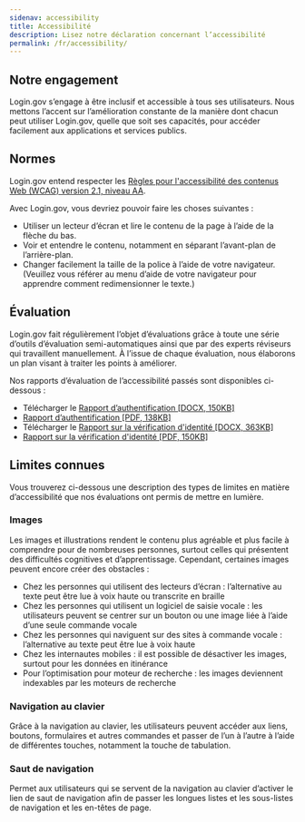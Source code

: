 ```yaml
---
sidenav: accessibility
title: Accessibilité
description: Lisez notre déclaration concernant l’accessibilité
permalink: /fr/accessibility/
---
```


## Notre engagement
Login.gov s’engage à être inclusif et accessible à tous ses utilisateurs. Nous mettons l’accent sur l’amélioration constante de la manière dont chacun peut utiliser Login.gov, quelle que soit ses capacités, pour accéder facilement aux applications et services publics.

## Normes
Login.gov entend respecter les [Règles pour l'accessibilité des contenus Web (WCAG) version 2.1, niveau AA](https://www.w3.org/TR/WCAG21/).

Avec Login.gov, vous devriez pouvoir faire les choses suivantes :

* Utiliser un lecteur d’écran et lire le contenu de la page à l’aide de la flèche du bas.
* Voir et entendre le contenu, notamment en séparant l’avant-plan de l’arrière-plan.
* Changer facilement la taille de la police à l’aide de votre navigateur. (Veuillez vous référer au menu d’aide de votre navigateur pour apprendre comment redimensionner le texte.)

## Évaluation
Login.gov fait régulièrement l’objet d’évaluations grâce à toute une série d’outils d’évaluation semi-automatiques ainsi que par des experts réviseurs qui travaillent manuellement. À l’issue de chaque évaluation, nous élaborons un plan visant à traiter les points à améliorer.

Nos rapports d’évaluation de l’accessibilité passés sont disponibles ci-dessous :

* Télécharger le [Rapport d’authentification [DOCX, 150KB]](/docs/2024-05-15_VPAT2.5Rev508-Identity-Authentication.docx)
* [Rapport d’authentification [PDF, 138KB]](/docs/2024-05-15_VPAT2.5Rev508-Identity-Authentication.pdf)
* Télécharger le [Rapport sur la vérification d'identité [DOCX, 363KB]](/docs/identity-verification-report.docx)
* [Rapport sur la vérification d'identité [PDF, 150KB]](/docs/identity-verification-report.pdf)

## Limites connues
Vous trouverez ci-dessous une description des types de limites en matière d’accessibilité que nos évaluations ont permis de mettre en lumière.

### Images
Les images et illustrations rendent le contenu plus agréable et plus facile à comprendre pour de nombreuses personnes, surtout celles qui présentent des difficultés cognitives et d’apprentissage. Cependant, certaines images peuvent encore créer des obstacles :

* Chez les personnes qui utilisent des lecteurs d’écran : l’alternative au texte peut être lue à voix haute ou transcrite en braille
* Chez les personnes qui utilisent un logiciel de saisie vocale : les utilisateurs peuvent se centrer sur un bouton ou une image liée à l’aide d’une seule commande vocale
* Chez les personnes qui naviguent sur des sites à commande vocale : l’alternative au texte peut être lue à voix haute
* Chez les internautes mobiles : il est possible de désactiver les images, surtout pour les données en itinérance
* Pour l’optimisation pour moteur de recherche : les images deviennent indexables par les moteurs de recherche

### Navigation au clavier
Grâce à la navigation au clavier, les utilisateurs peuvent accéder aux liens, boutons, formulaires et autres commandes et passer de l’un à l’autre à l’aide de différentes touches, notamment la touche de tabulation.

### Saut de navigation
Permet aux utilisateurs qui se servent de la navigation au clavier d’activer le lien de saut de navigation afin de passer les longues listes et les sous-listes de navigation et les en-têtes de page.
